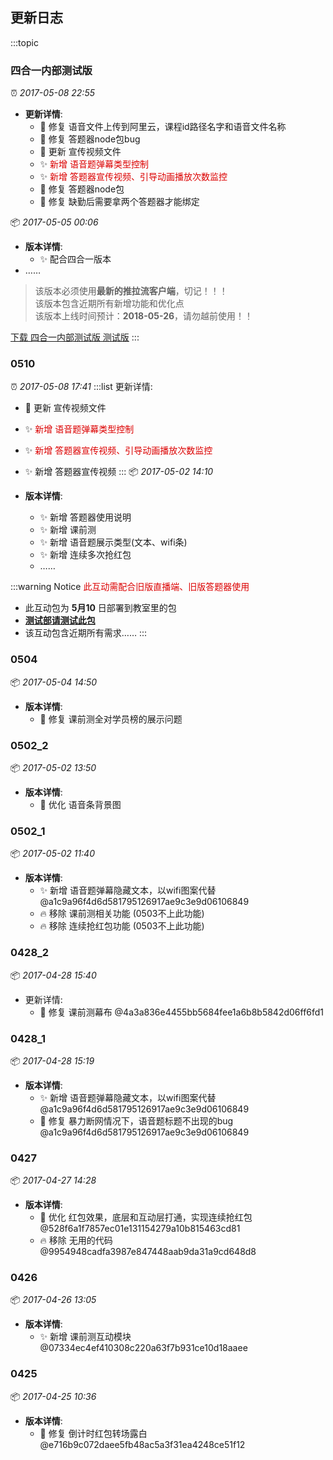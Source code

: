 
## 更新日志

:::topic
  ### 四合一内部测试版
  :alarm_clock: <span>*2017-05-08 22:55*</span> 
  - **更新详情**:
    - 🐛  修复 语音文件上传到阿里云，课程id路径名字和语音文件名称
    - 🐛  修复 答题器node包bug
    - 🍋  更新 宣传视频文件
    - ✨  <font color="dc0000">新增 语音题弹幕类型控制</font>
    - ✨  <font color="dc0000">新增 答题器宣传视频、引导动画播放次数监控</font>
    - 🐛  修复 答题器node包
    - 🐛  修复 缺勤后需要拿两个答题器才能绑定

  :package: *2017-05-05 00:06*
  - **版本详情**:
    - ✨ 配合四合一版本
  - ……
  
  > 该版本必须使用**最新的推拉流客户端**，切记！！！<br />
  该版本包含近期所有新增功能和优化点<br />
  该版本上线时间预计：**2018-05-26**，请勿越前使用！！

  <a href="//chn-iscreen-release.nmtree.com/0526/iscreen.asar?v=2" target="_blank" class="sealui-button is-danger"><i class="sealui-icon-download"></i><span>下载 四合一内部测试版 测试版</span></a>
:::


### 0510
:alarm_clock: <span>*2017-05-08 17:41*</span> 
:::list 更新详情:
  - 🍋  更新 宣传视频文件
  - ✨  <font color="dc0000">新增 语音题弹幕类型控制</font>
  - ✨  <font color="dc0000">新增 答题器宣传视频、引导动画播放次数监控</font>
  - ✨  新增 答题器宣传视频
:::
:package: *2017-05-02 14:10*

- **版本详情**:
  - ✨  新增 答题器使用说明
  - ✨  新增 课前测
  - ✨  新增 语音题展示类型(文本、wifi条)
  - ✨  新增 连续多次抢红包
  - ……

:::warning Notice
  <font color="dc0000">此互动需配合旧版直播端、旧版答题器使用</font>

  - 此互动包为 **5月10** 日部署到教室里的包
  - <u>**测试部请测试此包**</u>
  - 该互动包含近期所有需求……
:::

### 0504
:package: *2017-05-04 14:50*
- **版本详情**:
  - 🐛  修复 课前测全对学员榜的展示问题

### 0502_2
:package: *2017-05-02 13:50*
- **版本详情**:
  - 🎨  优化 语音条背景图

### 0502_1
:package: *2017-05-02 11:40*
- **版本详情**:
  - ✨  新增 语音题弹幕隐藏文本，以wifi图案代替 @a1c9a96f4d6d581795126917ae9c3e9d06106849
  - 🔥  移除 课前测相关功能 (0503不上此功能)
  - 🔥  移除 连续抢红包功能 (0503不上此功能)

### 0428_2
:package: *2017-04-28 15:40*
- 更新详情:
  - 🐛  修复 课前测幕布 @4a3a836e4455bb5684fee1a6b8b5842d06ff6fd1

### 0428_1
:package: *2017-04-28 15:19*
- **版本详情**:
  - ✨  新增 语音题弹幕隐藏文本，以wifi图案代替 @a1c9a96f4d6d581795126917ae9c3e9d06106849
  - 🐛  修复 暴力断网情况下，语音题标题不出现的bug @a1c9a96f4d6d581795126917ae9c3e9d06106849

### 0427
:package: *2017-04-27 14:28*
- **版本详情**:
  - 🎨  优化 红包效果，底层和互动层打通，实现连续抢红包 @528f6a1f7857ec01e131154279a10b815463cd81
  - 🔥  移除 无用的代码 @9954948cadfa3987e847448aab9da31a9cd648d8


### 0426
:package: *2017-04-26 13:05*
- **版本详情**:
  - ✨  新增 课前测互动模块 @07334ec4ef410308c220a63f7b931ce10d18aaee

### 0425
:package: *2017-04-25 10:36*
- **版本详情**:
  - 🐛  修复 倒计时红包转场露白 @e716b9c072daee5fb48ac5a3f31ea4248ce51f12